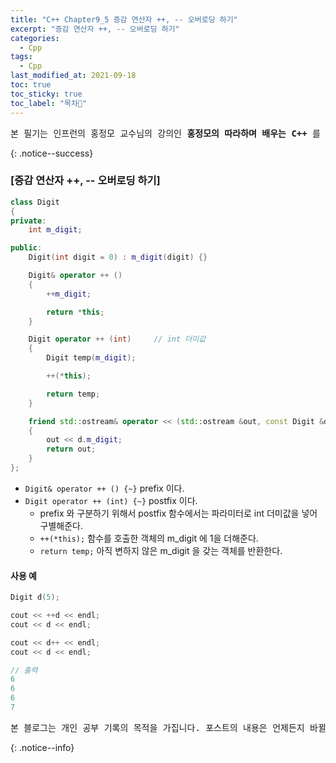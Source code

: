 ```yaml
---
title: "C++ Chapter9_5 증감 연산자 ++, -- 오버로딩 하기"
excerpt: "증감 연산자 ++, -- 오버로딩 하기"
categories:
  - Cpp
tags:
  - Cpp
last_modified_at: 2021-09-18
toc: true
toc_sticky: true
toc_label: "목차👀"
---
```


<pre>본 필기는 인프런의 홍정모 교수님의 강의인 <b>홍정모의 따라하며 배우는 C++</b> 를 듣고 작성합니다.</pre>{: .notice--success}

### [증감 연산자 ++, -- 오버로딩 하기]
```cpp
class Digit
{
private:
    int m_digit;

public:
    Digit(int digit = 0) : m_digit(digit) {}

    Digit& operator ++ ()
    {
        ++m_digit;

        return *this;
    }

    Digit operator ++ (int)     // int 더미값
    {
        Digit temp(m_digit);

        ++(*this);              

        return temp;            
    }

    friend std::ostream& operator << (std::ostream &out, const Digit &d)
    {
        out << d.m_digit;
        return out;
    }
};
```
* `Digit& operator ++ () {~}` prefix 이다.
* `Digit operator ++ (int) {~}` postfix 이다. 
    * prefix 와 구분하기 위해서 postfix 함수에서는 파라미터로 int 더미값을 넣어 구별해준다.
    * `++(*this);` 함수를 호출한 객체의 m_digit 에 1을 더해준다.
    * `return temp;` 아직 변하지 않은 m_digit 을 갖는 객체를 반환한다.

#### 사용 예
```cpp
Digit d(5);

cout << ++d << endl;
cout << d << endl;

cout << d++ << endl;
cout << d << endl;

// 출력
6
6
6
7
```

<pre>본 블로그는 개인 공부 기록의 목적을 가집니다. 포스트의 내용은 언제든지 바뀔 수 있습니다.</pre>{: .notice--info}